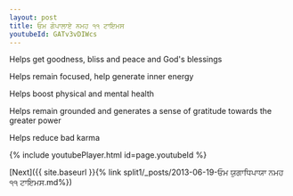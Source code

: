 ```yaml
---
layout: post
title: ਓਮ ਗੋਪਾਲਾਏ ਨਮਹ ੧੧ ਟਾਇਮਸ
youtubeId: GATv3vDIWcs
---
```

 
 
Helps get goodness, bliss and peace and God's blessings
 
Helps remain focused, help generate inner energy 
 
Helps boost physical and mental health 
 
Helps remain grounded and generates a sense of gratitude towards the greater power 
 
Helps reduce bad karma
 
 
 
 


{% include youtubePlayer.html id=page.youtubeId %}
 
[Next]({{ site.baseurl }}{% link  split1/_posts/2013-06-19-ਓਮ ਯੁਗਾਧਿਪਾਯਾ ਨਮਹ ੧੧ ਟਾਇਮਸ.md%})
 
